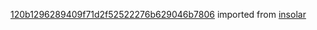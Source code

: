 [120b1296289409f71d2f52522276b629046b7806](https://github.com/insolar/insolar/commit/120b1296289409f71d2f52522276b629046b7806) imported from [insolar](https://github.com/insolar/insolar)

